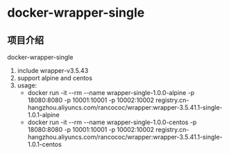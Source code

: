 # docker-wrapper-single

## 项目介绍
docker-wrapper-single

1. include wrapper-v3.5.43
2. support alpine and centos
3. usage: 
   - docker run -it --rm --name wrapper-single-1.0.0-alpine -p 18080:8080 -p 10001:10001 -p 10002:10002 registry.cn-hangzhou.aliyuncs.com/rancococ/wrapper:wrapper-3.5.41.1-single-1.0.1-alpine
   - docker run -it --rm --name wrapper-single-1.0.0-centos -p 18080:8080 -p 10001:10001 -p 10002:10002 registry.cn-hangzhou.aliyuncs.com/rancococ/wrapper:wrapper-3.5.41.1-single-1.0.1-centos
